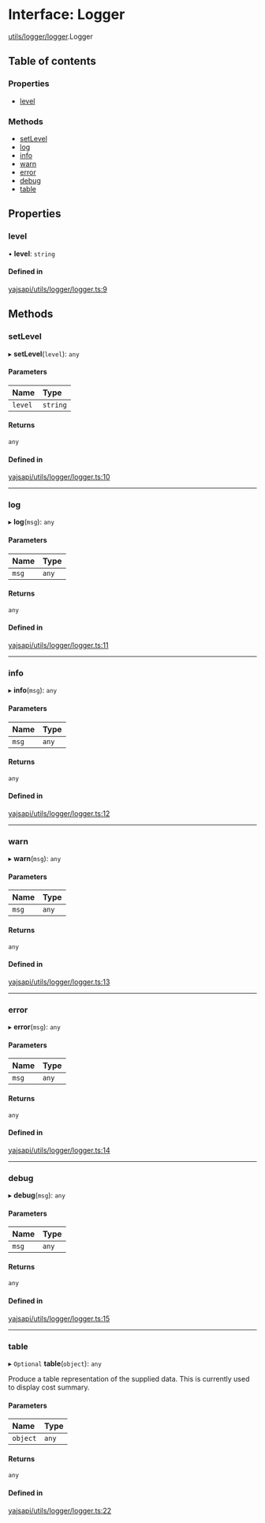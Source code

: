 # Interface: Logger

[utils/logger/logger](../modules/utils_logger_logger).Logger

## Table of contents

### Properties

- [level](utils_logger_logger.Logger#level)

### Methods

- [setLevel](utils_logger_logger.Logger#setlevel)
- [log](utils_logger_logger.Logger#log)
- [info](utils_logger_logger.Logger#info)
- [warn](utils_logger_logger.Logger#warn)
- [error](utils_logger_logger.Logger#error)
- [debug](utils_logger_logger.Logger#debug)
- [table](utils_logger_logger.Logger#table)

## Properties

### level

• **level**: `string`

#### Defined in

[yajsapi/utils/logger/logger.ts:9](https://github.com/golemfactory/yajsapi/blob/2663a15/yajsapi/utils/logger/logger.ts#L9)

## Methods

### setLevel

▸ **setLevel**(`level`): `any`

#### Parameters

| Name | Type |
| :------ | :------ |
| `level` | `string` |

#### Returns

`any`

#### Defined in

[yajsapi/utils/logger/logger.ts:10](https://github.com/golemfactory/yajsapi/blob/2663a15/yajsapi/utils/logger/logger.ts#L10)

___

### log

▸ **log**(`msg`): `any`

#### Parameters

| Name | Type |
| :------ | :------ |
| `msg` | `any` |

#### Returns

`any`

#### Defined in

[yajsapi/utils/logger/logger.ts:11](https://github.com/golemfactory/yajsapi/blob/2663a15/yajsapi/utils/logger/logger.ts#L11)

___

### info

▸ **info**(`msg`): `any`

#### Parameters

| Name | Type |
| :------ | :------ |
| `msg` | `any` |

#### Returns

`any`

#### Defined in

[yajsapi/utils/logger/logger.ts:12](https://github.com/golemfactory/yajsapi/blob/2663a15/yajsapi/utils/logger/logger.ts#L12)

___

### warn

▸ **warn**(`msg`): `any`

#### Parameters

| Name | Type |
| :------ | :------ |
| `msg` | `any` |

#### Returns

`any`

#### Defined in

[yajsapi/utils/logger/logger.ts:13](https://github.com/golemfactory/yajsapi/blob/2663a15/yajsapi/utils/logger/logger.ts#L13)

___

### error

▸ **error**(`msg`): `any`

#### Parameters

| Name | Type |
| :------ | :------ |
| `msg` | `any` |

#### Returns

`any`

#### Defined in

[yajsapi/utils/logger/logger.ts:14](https://github.com/golemfactory/yajsapi/blob/2663a15/yajsapi/utils/logger/logger.ts#L14)

___

### debug

▸ **debug**(`msg`): `any`

#### Parameters

| Name | Type |
| :------ | :------ |
| `msg` | `any` |

#### Returns

`any`

#### Defined in

[yajsapi/utils/logger/logger.ts:15](https://github.com/golemfactory/yajsapi/blob/2663a15/yajsapi/utils/logger/logger.ts#L15)

___

### table

▸ `Optional` **table**(`object`): `any`

Produce a table representation of the supplied data.
This is currently used to display cost summary.

#### Parameters

| Name | Type |
| :------ | :------ |
| `object` | `any` |

#### Returns

`any`

#### Defined in

[yajsapi/utils/logger/logger.ts:22](https://github.com/golemfactory/yajsapi/blob/2663a15/yajsapi/utils/logger/logger.ts#L22)
